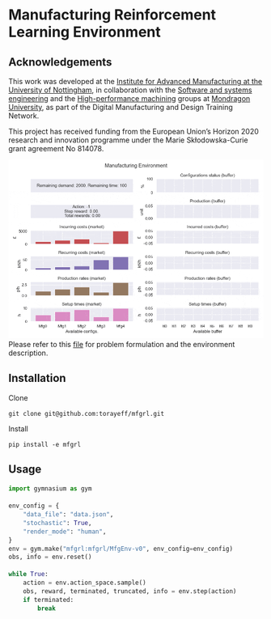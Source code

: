 # Manufacturing Reinforcement Learning Environment
## Acknowledgements
This work was developed at the [Institute for Advanced Manufacturing at the University of Nottingham](https://www.nottingham.ac.uk/ifam/index.aspx), in collaboration with the [Software and systems engineering](https://www.mondragon.edu/en/research-transfer/engineering-technology/research-and-transfer-groups/-/mu-inv-mapping/grupo/ingenieria-del-sw-y-sistemas) and the [High-performance machining](https://www.mondragon.edu/en/research-transfer/engineering-technology/research-and-transfer-groups/-/mu-inv-mapping/grupo/mecanizado-de-alto-rendimiento) groups at [Mondragon University](https://www.mondragon.edu/en/home), as part of the Digital Manufacturing and Design Training Network.

This project has received funding from the European Union’s Horizon 2020 research and innovation programme under the Marie Skłodowska-Curie grant agreement No 814078.

![](docs/mfgrl_vis.gif)
Please refer to this [file](docs/description.md) for problem formulation and the environment description.

## Installation
Clone
```
git clone git@github.com:torayeff/mfgrl.git
```

Install
```
pip install -e mfgrl
```

## Usage
```python
import gymnasium as gym

env_config = {
    "data_file": "data.json",
    "stochastic": True,
    "render_mode": "human",
}
env = gym.make("mfgrl:mfgrl/MfgEnv-v0", env_config=env_config)
obs, info = env.reset()

while True:
    action = env.action_space.sample()
    obs, reward, terminated, truncated, info = env.step(action)
    if terminated:
        break
```
